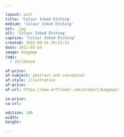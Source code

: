 ```yaml
---

layout: post
title: 'Colour Inked Etching'
medium: 'Colour Inked Etching'
ext: .jpg
alt: 'Colour Inked Etching'
caption: "Colour Inked Etching"
created: 1991-09-14 20:23:13
date: 2011-03-24
image: baggage
tags:
  - childhood

af-price:
af-subject: abstract and conceptual
af-style: illustrative
af-price:
af-url: https://www.artfinder.com/product/baggage/

sa-price:
sa-url:

edition: 100
width:
height:

---
```

